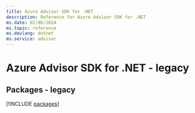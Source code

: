 ```yaml
---
title: Azure Advisor SDK for .NET
description: Reference for Azure Advisor SDK for .NET
ms.date: 02/06/2024
ms.topic: reference
ms.devlang: dotnet
ms.service: advisor
---
```

# Azure Advisor SDK for .NET - legacy
## Packages - legacy
[!INCLUDE [packages](advisor-index.md)]